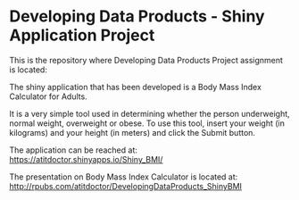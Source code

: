 Developing Data Products - Shiny Application Project
================================

This is the repository where Developing Data Products Project assignment is located:

The shiny application that has been developed is a Body Mass Index Calculator for Adults.

It is a very simple tool used in determining whether the person underweight, normal weight, overweight or obese. To use this tool, insert your weight (in kilograms) and your height (in meters) and click the Submit button. 

The application can be reached at: https://atitdoctor.shinyapps.io/Shiny_BMI/

The presentation on Body Mass Index Calculator is located at: http://rpubs.com/atitdoctor/DevelopingDataProducts_ShinyBMI
